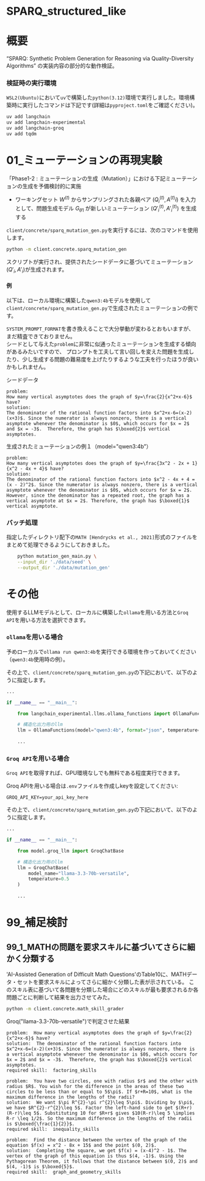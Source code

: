 # SPARQ_structured_like 

# 概要
“SPARQ: Synthetic Problem Generation for Reasoning via Quality-Diversity Algorithms” の実装内容の部分的な動作検証。

### 検証時の実行環境

`WSL2(Ubuntu)`において`uv`で構築した`python(3.12)`環境で実行しました。環境構築時に実行したコマンドは下記です(詳細は`pyproject.toml`をご確認ください)。

```bash
uv add langchain
uv add langchain-experimental
uv add langchain-groq
uv add tqdm
```


# 01_ミューテーションの再現実験

「Phase1-2 : ミューテーションの生成（Mutation）」における下記ミューテーションの生成を予備検討的に実施  

- ワーキングセット $`W^{(t)}`$  からサンプリングされた各親ペア $`(Q^{(t)}_i, A^{(t)}i)`$ を入力として、問題生成モデル $`G_{\theta1}`$  が新しいミューテーション $`(Q'^{(t)}_i, A'^{(t)}_i)`$ を生成する


`client/concrete/sparq_mutation_gen.py`を実行するには、次のコマンドを使用します。

```bash
python -m client.concrete.sparq_mutation_gen
```

スクリプトが実行され、提供されたシードデータに基づいてミューテーション$`(Q'_i, A'_i)`$が生成されます。

#### 例

以下は、ローカル環境に構築した`qwen3:4b`モデルを使用して`client/concrete/sparq_mutation_gen.py`で生成されたミューテーションの例です。  

[//]: # (原著のやりかたとは異なりますが、ここでは別の試みとして、3つのFew-shotに対して、追加で2つのミューテーションを生成するということをしています。  )

`SYSTEM_PROMPT_FORMAT`を書き換えることで大分挙動が変わるとおもいますが、まだ精査できておりません。  
シードとして与えた`problem`に非常に似通ったミューテーションを生成する傾向があるみたいですので、
プロンプトを工夫して言い回しを変えた問題を生成したり、少し生成する問題の難易度を上げたりするような工夫を行ったほうが良いかもしれません。 

シードデータ
```text
problem: 
How many vertical asymptotes does the graph of $y=\frac{2}{x^2+x-6}$ have?
solution:
The denominator of the rational function factors into $x^2+x-6=(x-2)(x+3)$. Since the numerator is always nonzero, there is a vertical asymptote whenever the denominator is $0$, which occurs for $x = 2$ and $x = -3$.  Therefore, the graph has $\boxed{2}$ vertical asymptotes.
```


生成されたミューテーションの例１（model="qwen3:4b”）
```text
problem:
How many vertical asymptotes does the graph of $y=\frac{3x^2 - 2x + 1}{x^2 - 4x + 4}$ have?
solution:
The denominator of the rational function factors into $x^2 - 4x + 4 = (x - 2)^2$. Since the numerator is always nonzero, there is a vertical asymptote whenever the denominator is $0$, which occurs for $x = 2$. However, since the denominator has a repeated root, the graph has a vertical asymptote at $x = 2$. Therefore, the graph has $\boxed{1}$ vertical asymptote.
```
### バッチ処理
指定したディレクトリ配下の`MATH [Hendrycks et al., 2021]`形式のファイルをまとめて処理できるようにしておきました。
```bash
    python mutation_gen_main.py \
	--input_dir './data/seed' \
	--output_dir './data/mutation_gen'
```

# その他

使用するLLMモデルとして、ローカルに構築した`ollama`を用いる方法と`Groq API`を用いる方法を選択できます。

### `ollama`を用いる場合
予めローカルで`ollama run qwen3:4b`を実行できる環境を作っておいてください（`qwen3:4b`使用時の例）。

その上で、`client/concrete/sparq_mutation_gen.py`の下記において、以下のように指定します。

```python
...

if __name__ == "__main__":

    from langchain_experimental.llms.ollama_functions import OllamaFunctions

    # 構造化出力用のllm
    llm = OllamaFunctions(model="qwen3:4b", format="json", temperature=0.5)
    
    ...
```

### `Groq API`を用いる場合
`Groq API`を取得すれば、GPU環境なしでも無料である程度実行できます。

Groq APIを用いる場合は`.env`ファイルを作成しkeyを設定してください:

```
GROQ_API_KEY=your_api_key_here
```
その上で、`client/concrete/sparq_mutation_gen.py`の下記において、以下のように指定します。

```python
...

if __name__ == "__main__":

    from model.groq_llm import GroqChatBase

    # 構造化出力用のllm
    llm = GroqChatBase(
        model_name="llama-3.3-70b-versatile",
        temperature=0.5
    )
    
    ...
```

# 99_補足検討

## 99_1_MATHの問題を要求スキルに基づいてさらに細かく分類する

'AI-Assisted Generation of Difficult Math Questions'のTable10に、MATHデータ・セットを要求スキルによってさらに細かく分類した表が示されている。
このスキル表に基づいて各問題を分類した場合にどのスキルが最も要求されるか各問題ごとに判断して結果を出力させてみた。

```bash
python -m client.concrete.math_skill_grader
```

Groq("llama-3.3-70b-versatile")で判定させた結果

```text
problem:  How many vertical asymptotes does the graph of $y=\frac{2}{x^2+x-6}$ have?
solution:  The denominator of the rational function factors into $x^2+x-6=(x-2)(x+3)$. Since the numerator is always nonzero, there is a vertical asymptote whenever the denominator is $0$, which occurs for $x = 2$ and $x = -3$.  Therefore, the graph has $\boxed{2}$ vertical asymptotes.
required skill:  factoring_skills
```
```text
problem:  You have two circles, one with radius $r$ and the other with radius $R$. You wish for the difference in the areas of these two circles to be less than or equal to 5$\pi$. If $r+R=10$, what is the maximum difference in the lengths of the radii?
solution:  We want $\pi R^{2}-\pi r^{2}\leq 5\pi$. Dividing by $\pi$, we have $R^{2}-r^{2}\leq 5$. Factor the left-hand side to get $(R+r)(R-r)\leq 5$. Substituting 10 for $R+r$ gives $10(R-r)\leq 5 \implies R-r \leq 1/2$. So the maximum difference in the lengths of the radii is $\boxed{\frac{1}{2}}$.
required skill:  inequality_skills
```
```text
problem:  Find the distance between the vertex of the graph of the equation $f(x) = x^2 - 8x + 15$ and the point $(0, 2)$.
solution:  Completing the square, we get $f(x) = (x-4)^2 - 1$. The vertex of the graph of this equation is thus $(4, -1)$. Using the Pythagorean Theorem, it follows that the distance between $(0, 2)$ and $(4, -1)$ is $\boxed{5}$.
required skill:  graph_and_geometry_skills
```